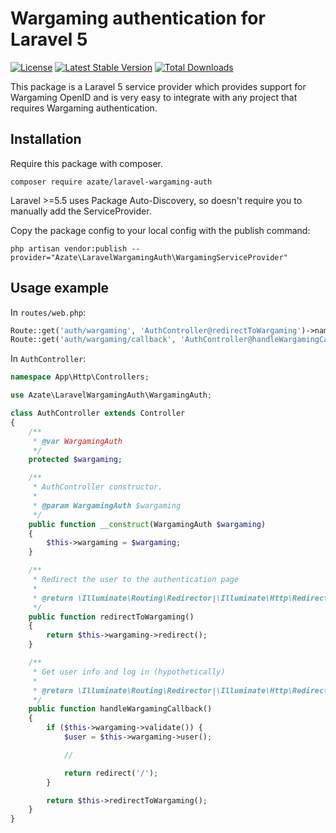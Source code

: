 # Wargaming authentication for Laravel 5
[![License](https://poser.pugx.org/azate/laravel-wargaming-auth/license)](https://packagist.org/packages/azate/laravel-wargaming-auth)
[![Latest Stable Version](https://poser.pugx.org/azate/laravel-wargaming-auth/v/stable)](https://packagist.org/packages/azate/laravel-wargaming-auth)
[![Total Downloads](https://poser.pugx.org/azate/laravel-wargaming-auth/downloads)](https://packagist.org/packages/azate/laravel-wargaming-auth)

This package is a Laravel 5 service provider which provides support for Wargaming OpenID and is very easy to integrate with any project that requires Wargaming authentication.

## Installation
Require this package with composer.
```shell
composer require azate/laravel-wargaming-auth
```
Laravel >=5.5 uses Package Auto-Discovery, so doesn't require you to manually add the ServiceProvider.

Copy the package config to your local config with the publish command:

```shell
php artisan vendor:publish --provider="Azate\LaravelWargamingAuth\WargamingServiceProvider"
```
## Usage example
In `routes/web.php`:
```php
Route::get('auth/wargaming', 'AuthController@redirectToWargaming')->name('auth.wargaming');
Route::get('auth/wargaming/callback', 'AuthController@handleWargamingCallback')->name('auth.wargaming.handle');
```

In `AuthController`:
```php
namespace App\Http\Controllers;

use Azate\LaravelWargamingAuth\WargamingAuth;

class AuthController extends Controller
{
    /**
     * @var WargamingAuth
     */
    protected $wargaming;

    /**
     * AuthController constructor.
     *
     * @param WargamingAuth $wargaming
     */
    public function __construct(WargamingAuth $wargaming)
    {
        $this->wargaming = $wargaming;
    }

    /**
     * Redirect the user to the authentication page
     *
     * @return \Illuminate\Routing\Redirector|\Illuminate\Http\RedirectResponse
     */
    public function redirectToWargaming()
    {
        return $this->wargaming->redirect();
    }

    /**
     * Get user info and log in (hypothetically)
     *
     * @return \Illuminate\Routing\Redirector|\Illuminate\Http\RedirectResponse
     */
    public function handleWargamingCallback()
    {
        if ($this->wargaming->validate()) {
            $user = $this->wargaming->user();

            //

            return redirect('/');
        }

        return $this->redirectToWargaming();
    }
}
```
